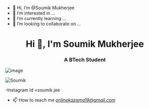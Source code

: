 - 👋 Hi, I’m @Soumik Mukherjee
- 👀 I’m interested in ...
- 🌱 I’m currently learning ...
- 💞️ I’m looking to collaborate on ...




<h1 align="center">Hi 👋, I'm Soumik Mukherjee </h1>
<h3 align="center">A BTech Student  </h3>

![image](https://github.com/saadeghi/saadeghi/blob/master/dino.gif)

<p align="left">
<img src="https://komarev.com/ghpvc/?username=Soumik4402" alt="Soumik" />

  
 
 </p>
-Instagram Id =soumik.jee

- 📫 How to reach me *onlinekazama19@gmail.com* 

<!---
soumikjee/soumikjee is a ✨ special ✨ repository because its `README.md` (this file) appears on your GitHub profile.
You can click the Preview link to take a look at your changes.
--->
